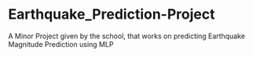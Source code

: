 # Earthquake_Prediction-Project
A Minor Project given by the school, that works on predicting Earthquake Magnitude Prediction using MLP

